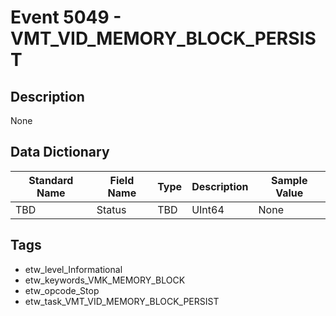 # Event 5049 - VMT_VID_MEMORY_BLOCK_PERSIST

## Description
None

## Data Dictionary
|Standard Name|Field Name|Type|Description|Sample Value|
|---|---|---|---|---|
|TBD|Status|TBD|UInt64|None|None|

## Tags
* etw_level_Informational
* etw_keywords_VMK_MEMORY_BLOCK
* etw_opcode_Stop
* etw_task_VMT_VID_MEMORY_BLOCK_PERSIST